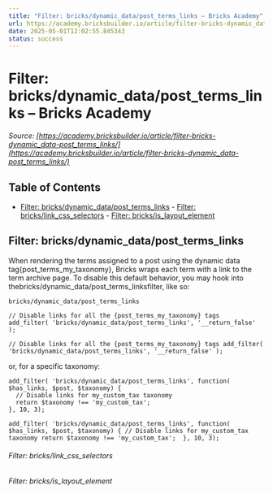 ```yaml
---
title: "Filter: bricks/dynamic_data/post_terms_links – Bricks Academy"
url: https://academy.bricksbuilder.io/article/filter-bricks-dynamic_data-post_terms_links/
date: 2025-05-01T12:02:55.845343
status: success
---
```


# Filter: bricks/dynamic_data/post_terms_links – Bricks Academy

*Source: [https://academy.bricksbuilder.io/article/filter-bricks-dynamic_data-post_terms_links/](https://academy.bricksbuilder.io/article/filter-bricks-dynamic_data-post_terms_links/)*

## Table of Contents

- [Filter: bricks/dynamic_data/post_terms_links](#filter-bricksdynamicdataposttermslinks)
        - [Filter: bricks/link_css_selectors](#filter-brickslinkcssselectors)
        - [Filter: bricks/is_layout_element](#filter-bricksislayoutelement)

## Filter: bricks/dynamic_data/post_terms_links

When rendering the terms assigned to a post using the dynamic data tag{post_terms_my_taxonomy}, Bricks wraps each term with a link to the term archive page. To disable this default behavior, you may hook into thebricks/dynamic_data/post_terms_linksfilter, like so:

`bricks/dynamic_data/post_terms_links`

```
// Disable links for all the {post_terms_my_taxonomy} tags
add_filter( 'bricks/dynamic_data/post_terms_links', '__return_false' );
```

`// Disable links for all the {post_terms_my_taxonomy} tags
add_filter( 'bricks/dynamic_data/post_terms_links', '__return_false' );`

or, for a specific taxonomy:

```
add_filter( 'bricks/dynamic_data/post_terms_links', function( $has_links, $post, $taxonomy) {
  // Disable links for my_custom_tax taxonomy
  return $taxonomy !== 'my_custom_tax'; 
}, 10, 3);
```

`add_filter( 'bricks/dynamic_data/post_terms_links', function( $has_links, $post, $taxonomy) {
  // Disable links for my_custom_tax taxonomy
  return $taxonomy !== 'my_custom_tax'; 
}, 10, 3);`

###### Filter: bricks/link_css_selectors

###### Filter: bricks/is_layout_element

